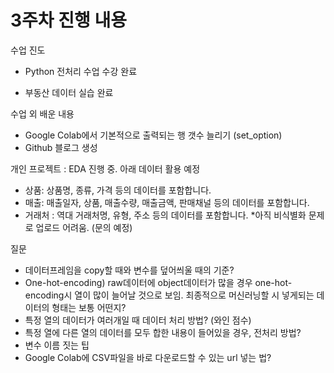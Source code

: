 # 3주차 진행 내용

수업 진도

- Python 전처리 수업 수강 완료

- 부동산 데이터 실습 완료

  

수업 외 배운 내용

- Google Colab에서 기본적으로 출력되는 행 갯수 늘리기 (set_option)
- Github 블로그 생성



개인 프로젝트 : EDA 진행 중. 아래 데이터 활용 예정

- 상품: 상품명, 종류, 가격 등의 데이터를 포함합니다.
- 매출: 매출일자, 상품, 매출수량, 매출금액, 판매채널 등의 데이터를 포함합니다.
- 거래처 : 역대 거래처명, 유형, 주소 등의 데이터를 포함합니다.
*아직 비식별화 문제로 업로드 어려움. (문의 예정)


질문

- 데이터프레임을 copy할 때와 변수를 덮어씌울 때의 기준?
- One-hot-encoding) raw데이터에 object데이터가 많을 경우 one-hot-encoding시 열이 많이 늘어날 것으로 보임. 최종적으로 머신러닝할 시 넣게되는 데이터의 형태는 보통 어떤지?
- 특정 열의 데이터가 여러개일 때 데이터 처리 방법? (와인 점수)
- 특정 열에 다른 열의 데이터를 모두 합한 내용이 들어있을 경우, 전처리 방법?
- 변수 이름 짓는 팁
- Google Colab에 CSV파일을 바로 다운로드할 수 있는 url 넣는 법?
